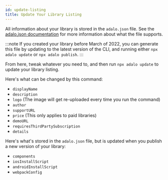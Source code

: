```yaml
---
id: update-listing
title: Update Your Library Listing
---
```


All information about your library is stored in the `adalo.json` file. See the [adalo.json documentation](/api-reference/configuration/adalo-json) for more information about what the file supports.

:::note
If you created your library before March of 2022, you can generate this file by updating to the latest version of the CLI, and running either `npx adalo update` or `npx adalo publish`.
:::

From here, tweak whatever you need to, and then run `npx adalo update` to update your library listing.

Here's what can be changed by this command:

- `displayName`
- `description`
- `logo` (The image will get re-uploaded every time you run the command)
- `author`
- `supportURL`
- `price` (This only applies to paid libraries)
- `demoURL`
- `requiresThirdPartySubscription`
- `details`

Here's what's stored in the `adalo.json` file, but is updated when you publish a new version of your library:

- `components`
- `iosInstallScript`
- `androidInstallScript`
- `webpackConfig`
